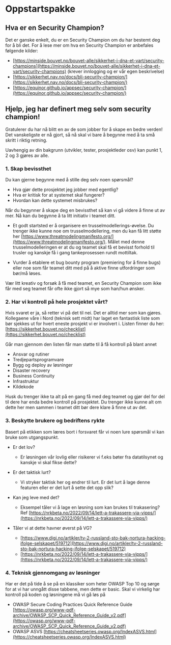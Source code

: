 # Oppstartspakke
## Hva er en Security Champion?
Det er ganske enkelt, du er en Security Champion om du har bestemt deg for å bli det. For å lese mer om hva en Security Champion er anbefales følgende kilder:
 - [https://minside.bouvet.no/bouvet-alle/sikkerhet-i-dna-et-vart/security-champions](https://minside.bouvet.no/bouvet-alle/sikkerhet-i-dna-et-vart/security-champions) (krever innlogging og er vår egen beskrivelse)
 - [https://sikkerhet.nav.no/docs/bli-security-champion/](https://sikkerhet.nav.no/docs/bli-security-champion/)
- [https://equinor.github.io/appsec/security-champion/](https://equinor.github.io/appsec/security-champion/)

## Hjelp, jeg har definert meg selv som security champion!
Gratulerer du har nå blitt en av de som jobber for å skape en bedre verden! Det vanskeligste er nå gjort, så nå skal vi bare å begynne med å ta små skritt i riktig retning.

Uavhengig av din bakgrunn (utvikler, tester, prosjektleder osv) kan punkt 1, 2 og 3 gjøres av alle.

### 1. Skap bevissthet
Du kan gjerne begynne med å stille deg selv noen spørsmål?

- Hva gjør dette prosjektet jeg jobber med egentlig?
- Hva er kritisk for at systemet skal fungerer?
- Hvordan kan dette systemet misbrukes?  

Når du begynner å skape deg en bevissthet så kan vi gå videre å finne ut av mer. Nå kan du begynne å ta litt initiativ i teamet ditt.

- Et godt startsted er å organisere en trusselmodellerings-øvelse. Du trenger ikke kunne noe om trusselmodellering, men du kan få litt støtte her [https://www.threatmodelingmanifesto.org/](https://www.threatmodelingmanifesto.org/). Målet med denne trusselmodelleringen er at du og teamet skal få et bevisst forhold til trusler og kanskje få i gang tankeprosessen rundt mottiltak.

- Vurder å etablere et bug bounty program (premiering for å finne bugs) eller noe som får teamet ditt med på å aktive finne utfordringer som bør/må løses.

Vær litt kreativ og forsøk å få med teamet, en Security Champion som ikke får med seg teamet får ofte ikke gjort så mye som han/hun ønsker.

### 2. Har vi kontroll på hele prosjektet vårt?
Hvis svaret er ja, så retter vi på det til nei. Det er alltid mer som kan gjøres. Kollegaene våre i Nord (teknisk sett midt) har laget en fantastisk liste som bør sjekkes ut for hvert eneste prosjekt vi er involvert i. Listen finner du her: [https://sikkerhet.bouvet.no/checklist](https://sikkerhet.bouvet.no/checklist)

Går man gjennom den listen får man støtte til å få kontroll på blant annet
- Ansvar og rutiner
- Tredjepartsprogramvare
- Bygg og deploy av løsninger
- Disaster recovery
- Business Continuity
- Infrastruktur
- Kildekode

Husk du trenger ikke ta alt på en gang få med deg teamet og gjør del for del til dere har enda bedre kontroll på prosjektet. Du trenger ikke kunne alt om dette her men sammen i teamet ditt bør dere klare å finne ut av det.

### 3. Beskytte brukere og bedriftens rykte
Basert på etikken som læres bort i forsvaret får vi noen lure spørsmål vi kan bruke som utgangspunkt.

- Er det lov?
	-  Er løsningen vår lovlig eller risikerer vi f.eks bøter fra datatilsynet og kanskje vi skal fikse dette?

- Er det taktisk lurt?
	- Vi stryker taktisk her og endrer til lurt. Er det lurt å lage denne featuren eller er det lurt å sette det opp slik?

- Kan jeg leve med det?
	- Eksempel tåler vi å lage en løsning som kan brukes til trakasering? Ref [https://nrkbeta.no/2022/09/14/lett-a-trakassere-via-vipps/](https://nrkbeta.no/2022/09/14/lett-a-trakassere-via-vipps/)

- Tåler vi at dette havner øverst på VG?
	- [https://www.digi.no/artikler/tv-2-russland-sto-bak-nortura-hacking-ifolge-selskapet/519712](https://www.digi.no/artikler/tv-2-russland-sto-bak-nortura-hacking-ifolge-selskapet/519712)
	- [https://nrkbeta.no/2022/09/14/lett-a-trakassere-via-vipps/](https://nrkbeta.no/2022/09/14/lett-a-trakassere-via-vipps/)

### 4. Teknisk gjennomgang av løsninger

Har er det på tide å se på en klassiker som heter OWASP Top 10 og sørge for at vi har unngått disse tabbene, men dette er basic. Skal vi virkelig har kontroll på koden og løsningene må vi gå løs på

- OWASP Secure Coding Practices Quick Reference Guide [https://owasp.org/www-pdf-archive/OWASP_SCP_Quick_Reference_Guide_v2.pdf](https://owasp.org/www-pdf-archive/OWASP_SCP_Quick_Reference_Guide_v2.pdf)
- OWASP ASVS [https://cheatsheetseries.owasp.org/IndexASVS.html](https://cheatsheetseries.owasp.org/IndexASVS.html)
